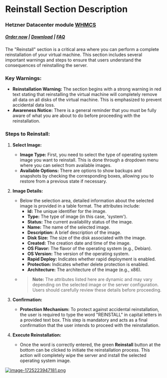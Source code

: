 # Reinstall Section Description

### Hetzner Datacenter module **[WHMCS](https://puqcloud.com/link.php?id=77)**

#####  [Order now](https://puqcloud.com/whmcs-module-hetzner-datacenter.php) | [Download](https://download.puqcloud.com/WHMCS/servers/PUQ_WHMCS-HetznerDatacenter/) | [FAQ](https://faq.puqcloud.com/)

The "Reinstall" section is a critical area where you can perform a complete reinstallation of your virtual machine. This section includes several important warnings and steps to ensure that users understand the consequences of reinstalling the server.

### Key Warnings:

- **Reinstallation Warning:** The section begins with a strong warning in red text stating that reinstalling the virtual machine will completely remove all data on all disks of the virtual machine. This is emphasized to prevent accidental data loss.
- **Awareness Notice:** There is a general reminder that you must be fully aware of what you are about to do before proceeding with the reinstallation.

### Steps to Reinstall:

1. **Select Image:**
    - **Image Type:** First, you need to select the type of operating system image you want to reinstall. This is done through a dropdown menu where you can select from available images.
    - **Available Options:** There are options to show backups and snapshots by checking the corresponding boxes, allowing you to restore from a previous state if necessary.

2. **Image Details:**
    - Below the selection area, detailed information about the selected image is provided in a table format. The attributes include:
        - **Id:** The unique identifier for the image.
        - **Type:** The type of image (in this case, 'system').
        - **Status:** The current availability status of the image.
        - **Name:** The name of the selected image.
        - **Description:** A brief description of the image.
        - **Disk Size:** The size of the disk associated with the image.
        - **Created:** The creation date and time of the image.
        - **OS Flavor:** The flavor of the operating system (e.g., Debian).
        - **OS Version:** The version of the operating system.
        - **Rapid Deploy:** Indicates whether rapid deployment is enabled.
        - **Protection:** Indicates whether delete protection is enabled.
        - **Architecture:** The architecture of the image (e.g., x86).
    - >**Note:** The attributes listed here are dynamic and may vary depending on the selected image or the server configuration. Users should carefully review these details before proceeding.

3. **Confirmation:**    
    - **Protection Mechanism:** To protect against accidental reinstallation, the user is required to type the word "REINSTALL" in capital letters in a provided text box. This step is mandatory and acts as a final confirmation that the user intends to proceed with the reinstallation.
    
4. **Execute Reinstallation:**
    - Once the word is correctly entered, the green **Reinstall** button at the bottom can be clicked to initiate the reinstallation process. This action will completely wipe the server and install the selected operating system image.

[![image-1725223947181.png](https://doc.puq.info/uploads/images/gallery/2024-09/scaled-1680-/image-1725223947181.png)](https://doc.puq.info/uploads/images/gallery/2024-09/image-1725223947181.png)